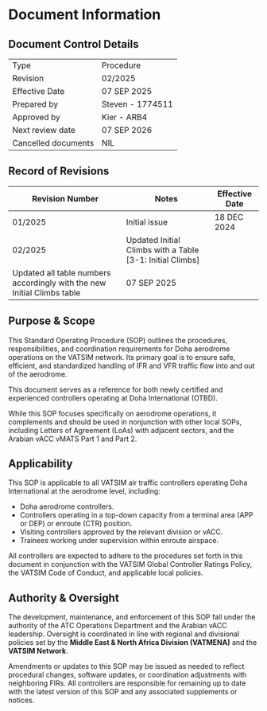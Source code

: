 # Document Information
## Document Control Details
|                     |                                                   |
|---------------------|---------------------------------------------------|
|         Type        |                    Procedure                      |
|       Revision      |                     02/2025                       |
|    Effective Date   |                    07 SEP 2025                    |
|     Prepared by     |                  Steven - 1774511                 |
|     Approved by     |                    Kier - ARB4                    |
|   Next review date  |                    07 SEP 2026                    |
| Cancelled documents |                       NIL                         |

## Record of Revisions
| Revision Number | Notes          | Effective Date |
|-----------------|----------------|----------------|
| 01/2025         | Initial issue  | 18 DEC 2024    |
| 02/2025         | Updated Initial Climbs with a Table [3-1: Initial Climbs]
Updated all table numbers accordingly with the new Initial Climbs table  | 07 SEP 2025    |

## Purpose & Scope
This Standard Operating Procedure (SOP) outlines the procedures, responsibilities, and coordination requirements for Doha aerodrome operations on the VATSIM network. Its primary goal is to ensure safe, efficient, and standardized handling of IFR and VFR traffic flow into and out of the aerodrome.

This document serves as a reference for both newly certified and experienced controllers operating at Doha International (OTBD).

While this SOP focuses specifically on aerodrome operations, it complements and should be used in nonjunction with other local SOPs, including Letters of Agreement (LoAs) with adjacent sectors, and the Arabian vACC vMATS Part 1 and Part 2.

## Applicability
This SOP is applicable to all VATSIM air traffic controllers operating Doha International at the aerodrome level, including:

- Doha aerodrome controllers.
- Controllers operating in a top-down capacity from a terminal area (APP or DEP) or enroute (CTR) position.
- Visiting controllers approved by the relevant division or vACC.
- Trainees working under supervision within enroute airspace.

All controllers are expected to adhere to the procedures set forth in this document in conjunction with the VATSIM Global Controller Ratings Policy, the VATSIM Code of Conduct, and applicable local policies.

## Authority & Oversight
The development, maintenance, and enforcement of this SOP fall under the authority of the ATC Operations Department and the Arabian vACC leadership. Oversight is coordinated in line with regional and divisional policies set by the **Middle East & North Africa Division (VATMENA)** and the **VATSIM Network**.

Amendments or updates to this SOP may be issued as needed to reflect procedural changes, software updates, or coordination adjustments with neighboring FIRs. All controllers are responsible for remaining up to date with the latest version of this SOP and any associated supplements or notices.